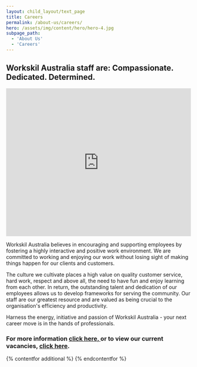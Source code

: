 ```yaml
---
layout: child_layout/text_page
title: Careers
permalink: /about-us/careers/
hero: /assets/img/content/hero/hero-4.jpg
subpage_path:
  - 'About Us'
  - 'Careers'
---
```


## Workskil Australia staff are: Compassionate. Dedicated. Determined.

<p><iframe width="660" style="max-width: 100%;" height="403" src="https://www.youtube.com/embed/nsoQdiq0h4c?feature=oembed" frameborder="0" allowfullscreen=""></iframe></p>

Workskil Australia believes in encouraging and supporting employees by fostering a highly interactive and positive work environment. We are committed to working and enjoying our work without losing sight of making things happen for our clients and customers.

The culture we cultivate places a high value on quality customer service, hard work, respect and above all, the need to have fun and enjoy learning from each other. In return, the outstanding talent and dedication of our employees allows us to develop frameworks for serving the community. Our staff are our greatest resource and are valued as being crucial to the organisation's efficiency and productivity.

Harness the energy, initiative and passion of Workskil Australia - your next career move is in the hands of professionals.

<h3>For more information
	<a
		data-id="10704"
		href="/media/1160/people-and-culture-brochure-join-us_email-version.pdf"
		title="People and Culture Brochure - Join Us_Email version.pdf"
	>
		<span class="document-link">click here,</span>
	</a> or to view our current vacancies,
	<a href="https://www.expr3ss.com/home.php?cc=workskil">click here</a>.
</h3>

{% contentfor additional %}
{% endcontentfor %}